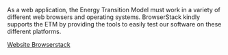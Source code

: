 As a web application, the Energy Transition Model must work in a variety of
different web browsers and operating systems. BrowserStack kindly supports the
ETM by providing the tools to easily test our software on these different
platforms.

[Website Browserstack](https://www.browserstack.com)
